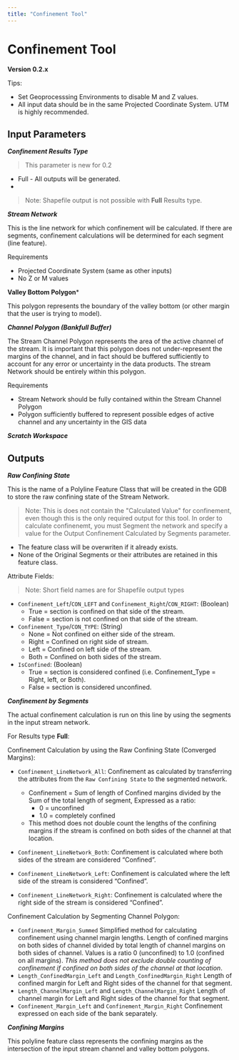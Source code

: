 ```yaml
---
title: "Confinement Tool"
---
```

# Confinement Tool #
**Version 0.2.x**

Tips:

* Set Geoprocesssing Environments to disable M and Z values.
* All input data should be in the same Projected Coordinate System. UTM is highly recommended.

## Input Parameters ##

***Confinement Results Type***

> This parameter is new for 0.2

+ Full - All outputs will be generated. 
+ 

> Note: Shapefile output is not possible with **Full** Results type.

***Stream Network***

This is the line network for which confinement will be calculated. If there are segments, confinement calculations will be determined for each segment (line feature).

Requirements

* Projected Coordinate System (same as other inputs)
* No Z or M values

**Valley Bottom Polygon***

This polygon represents the boundary of the valley bottom (or other margin that the user is trying to model). 

***Channel Polygon (Bankfull Buffer)***

The Stream Channel Polygon represents the area of the active channel of the stream. It is important that this polygon does not under-represent the margins of the channel, and in fact should be buffered sufficiently to account for any error or uncertainty in the data products. The stream Network should be entirely within this polygon.

Requirements

* Stream Network should be fully contained within the Stream Channel Polygon
* Polygon sufficiently buffered to represent possible edges of active channel and any uncertainty in the GIS data


***Scratch Workspace***


## Outputs ##

***Raw Confining State***

This is the name of a Polyline Feature Class that will be created in the GDB to store the raw confining state of the Stream Network.

> Note: This is does not contain the "Calculated Value" for confinement, even though this is the only required output for this tool. In order to calculate confinenemt, you must Segment the network and specify a value for the Output Confinement Calculated by Segments parameter.

* The feature class will be overwriten if it already exists.
* None of the Original Segments or their attributes are retained in this feature class.

Attribute Fields:
> Note: Short field names are for Shapefile output types

* `Confinement_Left`/`CON_LEFT` and `Confinement_Right`/`CON_RIGHT`: (Boolean) 
	* True = section is confined on that side of the stream.
	* False = section is not confined on that side of the stream. 
* `Confinement_Type`/`CON_TYPE`: (String) 
	* None = Not confined on either side of the stream.
	* Right = Confined on right side of stream.
	* Left = Confined on left side of the stream. 
	* Both = Confined on both sides of the stream.
* `IsConfined`: (Boolean) 
	* True = section is considered confined (i.e. Confinement_Type = Right, left, or Both).
	* False = section is considered unconfined.



***Confinement by Segments***

The actual confinement calculation is run on this line by using the segments in the input stream network.  

For Results type **Full**:

Confinement Calculation by using the Raw Confining State (Converged Margins):

* `Confinement_LineNetwork_All`: 
Confinement as calculated by transferring the attributes from the `Raw Confining State` to the segmented network. 

	* Confinement = Sum of length of Confined margins divided by the Sum of the total length of segment, Expressed as a ratio:
		* 0  = unconfined 
		* 1.0 = completely confined
	* This method does not double count the lengths of the confining margins if the stream is confined on both sides of the channel at that location. 

* `Confinement_LineNetwork_Both`: Confinement is calculated where both sides of the stream are considered “Confined”.
* `Confinement_LineNetwork_Left`: Confinement is calculated where the left side of the stream is considered “Confined”.
* `Confinement_LineNetwork_Right`: Confinement is calculated where the right side of the stream is considered “Confined”.

Confinement Calculation by Segmenting Channel Polygon:

* `Confinement_Margin_Summed`
Simplified method for calculating confinement using channel margin lengths. Length of confined margins on both sides of channel divided by total length of channel margins on both sides of channel. Values is a ratio 0 (unconfined) to 1.0 (confined on all margins). *This method does not exclude double counting of confinement if confined on both sides of the channel at that location*.
* `Length_ConfinedMargin_Left` and `Length_ConfinedMargin_Right`
Length of confined margin for Left and Right sides of the channel for that segment.
* `Length_ChannelMargin_Left` and 
`Length_ChannelMargin_Right`
Length of channel margin for Left and Right sides of the channel for that segment.
* `Confinement_Margin_Left` and 
`Confinement_Margin_Right` 
Confinement expressed on each side of the bank separately.

***Confining Margins***

This polyline feature class represents the confining margins as the intersection of the input stream channel and valley bottom polygons. 